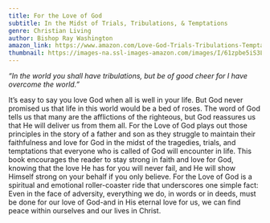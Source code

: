 ```yaml
---
title: For the Love of God
subtitle: In the Midst of Trials, Tribulations, & Temptations
genre: Christian Living
author: Bishop Ray Washington
amazon_link: https://www.amazon.com/Love-God-Trials-Tribulations-Temptations/dp/1643456059/ref=sr_1_1?crid=1Q3S68TT3K3XJ&keywords=9781643456058&qid=1643365348&sprefix=9781643456058%2Caps%2C246&sr=8-1
thumbnail: https://images-na.ssl-images-amazon.com/images/I/61zpbe5iS3L.jpg
---
```

*“In the world you shall have tribulations, but be of good cheer for I have overcome the world.”*

It’s easy to say you love God when all is well in your life. But God never promised us that life in this world would be a bed of roses. The word of God tells us that many are the afflictions of the righteous, but God reassures us that He will deliver us from them all. For the Love of God plays out those principles in the story of a father and son as they struggle to maintain their faithfulness and love for God in the midst of the tragedies, trials, and temptations that everyone who is called of God will encounter in life. This book encourages the reader to stay strong in faith and love for God, knowing that the love He has for you will never fail, and He will show Himself strong on your behalf if you only believe. For the Love of God is a spiritual and emotional roller-coaster ride that underscores one simple fact: Even in the face of adversity, everything we do, in words or in deeds, must be done for our love of God-and in His eternal love for us, we can find peace within ourselves and our lives in Christ.
